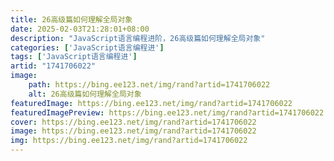 ```yaml
---
title: 26高级篇如何理解全局对象
date: 2025-02-03T21:28:01+08:00
description: "JavaScript语言编程进阶，26高级篇如何理解全局对象"
categories: ['JavaScript语言编程进']
tags: ['JavaScript语言编程进']
artid: "1741706022"
image:
    path: https://bing.ee123.net/img/rand?artid=1741706022
    alt: 26高级篇如何理解全局对象
featuredImage: https://bing.ee123.net/img/rand?artid=1741706022
featuredImagePreview: https://bing.ee123.net/img/rand?artid=1741706022
cover: https://bing.ee123.net/img/rand?artid=1741706022
image: https://bing.ee123.net/img/rand?artid=1741706022
img: https://bing.ee123.net/img/rand?artid=1741706022
---
```


